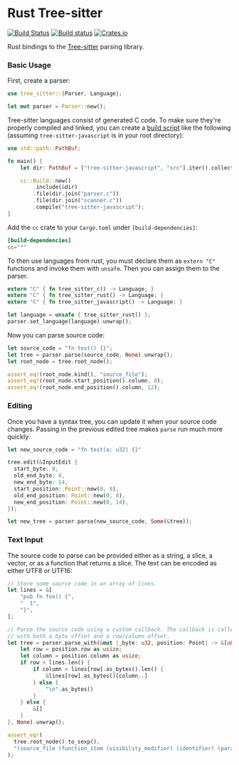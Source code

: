 # Rust Tree-sitter

[![Build Status](https://travis-ci.org/tree-sitter/tree-sitter.svg?branch=master)](https://travis-ci.org/tree-sitter/tree-sitter)
[![Build status](https://ci.appveyor.com/api/projects/status/vtmbd6i92e97l55w/branch/master?svg=true)](https://ci.appveyor.com/project/maxbrunsfeld/tree-sitter/branch/master)
[![Crates.io](https://img.shields.io/crates/v/tree-sitter.svg)](https://crates.io/crates/tree-sitter)

Rust bindings to the [Tree-sitter][] parsing library.

### Basic Usage

First, create a parser:

```rust
use tree_sitter::{Parser, Language};

let mut parser = Parser::new();
```

Tree-sitter languages consist of generated C code. To make sure they're properly compiled and linked, you can create a [build script](https://doc.rust-lang.org/cargo/reference/build-scripts.html) like the following (assuming `tree-sitter-javascript` is in your root directory):

```rust
use std::path::PathBuf;

fn main() {
    let dir: PathBuf = ["tree-sitter-javascript", "src"].iter().collect();

    cc::Build::new()
        .include(&dir)
        .file(dir.join("parser.c"))
        .file(dir.join("scanner.c"))
        .compile("tree-sitter-javascript");
}
```

Add the `cc` crate to your `Cargo.toml` under `[build-dependencies]`:

```toml
[build-dependencies]
cc="*"
```

To then use languages from rust, you must declare them as `extern "C"` functions and invoke them with `unsafe`. Then you can assign them to the parser.

```rust
extern "C" { fn tree_sitter_c() -> Language; }
extern "C" { fn tree_sitter_rust() -> Language; }
extern "C" { fn tree_sitter_javascript() -> Language; }

let language = unsafe { tree_sitter_rust() };
parser.set_language(language).unwrap();
```

Now you can parse source code:

```rust
let source_code = "fn test() {}";
let tree = parser.parse(source_code, None).unwrap();
let root_node = tree.root_node();

assert_eq!(root_node.kind(), "source_file");
assert_eq!(root_node.start_position().column, 0);
assert_eq!(root_node.end_position().column, 12);
```

### Editing

Once you have a syntax tree, you can update it when your source code changes. Passing in the previous edited tree makes `parse` run much more quickly:

```rust
let new_source_code = "fn test(a: u32) {}"

tree.edit(&InputEdit {
  start_byte: 8,
  old_end_byte: 8,
  new_end_byte: 14,
  start_position: Point::new(0, 8),
  old_end_position: Point::new(0, 8),
  new_end_position: Point::new(0, 14),
});

let new_tree = parser.parse(new_source_code, Some(&tree));
```

### Text Input

The source code to parse can be provided either as a string, a slice, a vector, or as a function that returns a slice. The text can be encoded as either UTF8 or UTF16:

```rust
// Store some source code in an array of lines.
let lines = &[
    "pub fn foo() {",
    "  1",
    "}",
];

// Parse the source code using a custom callback. The callback is called
// with both a byte offset and a row/column offset.
let tree = parser.parse_with(&mut |_byte: u32, position: Point| -> &[u8] {
    let row = position.row as usize;
    let column = position.column as usize;
    if row < lines.len() {
        if column < lines[row].as_bytes().len() {
            &lines[row].as_bytes()[column..]
        } else {
            "\n".as_bytes()
        }
    } else {
        &[]
    }
}, None).unwrap();

assert_eq!(
  tree.root_node().to_sexp(),
  "(source_file (function_item (visibility_modifier) (identifier) (parameters) (block (number_literal))))"
);
```

[tree-sitter]: https://github.com/tree-sitter/tree-sitter
